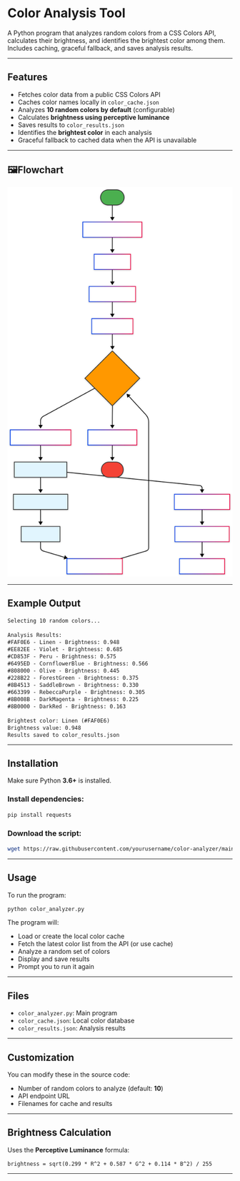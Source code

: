 # Color Analysis Tool

A Python program that analyzes random colors from a CSS Colors API, calculates their brightness, and identifies the brightest color among them. Includes caching, graceful fallback, and saves analysis results.

---

## Features

- Fetches color data from a public CSS Colors API
- Caches color names locally in `color_cache.json`
- Analyzes **10 random colors by default** (configurable)
- Calculates **brightness using perceptive luminance**
- Saves results to `color_results.json`
- Identifies the **brightest color** in each analysis
- Graceful fallback to cached data when the API is unavailable

---

## 🖼Flowchart

![Flowchart](https://github.com/alperenuckun/brightest_color_finder/blob/main/algorithm_flowchart.svg)

---

## Example Output

```
Selecting 10 random colors...

Analysis Results:
#FAF0E6 - Linen - Brightness: 0.948
#EE82EE - Violet - Brightness: 0.685
#CD853F - Peru - Brightness: 0.575
#6495ED - CornflowerBlue - Brightness: 0.566
#808000 - Olive - Brightness: 0.445
#228B22 - ForestGreen - Brightness: 0.375
#8B4513 - SaddleBrown - Brightness: 0.330
#663399 - RebeccaPurple - Brightness: 0.305
#8B008B - DarkMagenta - Brightness: 0.225
#8B0000 - DarkRed - Brightness: 0.163

Brightest color: Linen (#FAF0E6)
Brightness value: 0.948
Results saved to color_results.json

```

---

## Installation

Make sure Python **3.6+** is installed.

### Install dependencies:

```bash
pip install requests
```

### Download the script:

```bash
wget https://raw.githubusercontent.com/yourusername/color-analyzer/main/color_analyzer.py
```

---

## Usage

To run the program:

```bash
python color_analyzer.py
```

The program will:

- Load or create the local color cache
- Fetch the latest color list from the API (or use cache)
- Analyze a random set of colors
- Display and save results
- Prompt you to run it again

---

## Files

- `color_analyzer.py`: Main program
- `color_cache.json`: Local color database
- `color_results.json`: Analysis results

---

## Customization

You can modify these in the source code:

- Number of random colors to analyze (default: **10**)
- API endpoint URL
- Filenames for cache and results

---

## Brightness Calculation

Uses the **Perceptive Luminance** formula:

```
brightness = sqrt(0.299 * R^2 + 0.587 * G^2 + 0.114 * B^2) / 255
```

---

